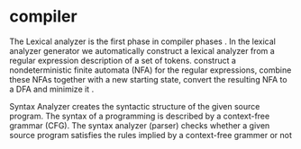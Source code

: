 # compiler
The Lexical analyzer is the first phase in compiler phases . In the lexical analyzer
generator we automatically construct a lexical analyzer from a regular expression
description of a set of tokens. construct a nondeterministic finite automata (NFA) for
the regular expressions, combine these NFAs together with a new starting state,
convert the resulting NFA to a DFA and minimize it .

Syntax Analyzer creates the syntactic structure of the given source program.
The syntax of a programming is described by a context-free grammar (CFG).
The syntax analyzer (parser) checks whether a given source program satisfies the rules implied by a context-free grammer or not
